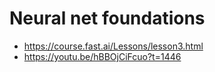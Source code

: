 # Neural net foundations
- https://course.fast.ai/Lessons/lesson3.html
- https://youtu.be/hBBOjCiFcuo?t=1446



